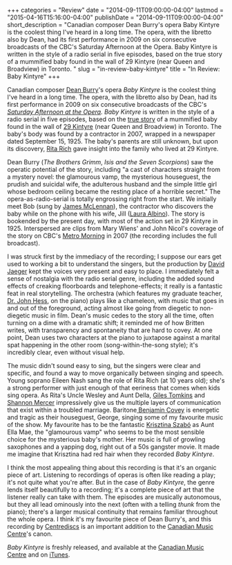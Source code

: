 +++
categories = "Review"
date = "2014-09-11T09:00:00-04:00"
lastmod = "2015-04-16T15:16:00-04:00"
publishDate = "2014-09-11T09:00:00-04:00"
short_description = "Canadian composer Dean Burry's opera Baby Kintyre is the coolest thing I've heard in a long time. The opera, with the libretto also by Dean, had its first performance in 2009 on six consecutive broadcasts of the CBC's Saturday Afternoon at the Opera. Baby Kintyre is written  in the style of a radio serial in five episodes, based on the true story of a mummified baby found in the wall of 29 Kintyre (near Queen and Broadview) in Toronto. "
slug = "in-review-baby-kintyre"
title = "In Review: Baby Kintyre"
+++

Canadian composer [Dean Burry](http://www.deanburry.com/)'s opera _Baby Kintyre_ is the coolest thing I've heard in a long time. The opera, with the libretto also by Dean, had its first performance in 2009 on six consecutive broadcasts of the CBC's _[Saturday Afternoon at the Opera](http://music.cbc.ca/#/Saturday-Afternoon-at-the-Opera). Baby Kintyre_ is written in the style of a radio serial in five episodes, based on the [true story](http://www.thestar.com/news/gta/2007/09/24/does_mummified_baby_have_living_cousin.html) of a mummified baby found in the wall of [29 Kintyre](https://www.google.ca/maps/place/29+Kintyre+Ave,+Toronto,+ON+M4M+1M3/@43.6605788,-79.3498281,17z/data=!3m1!4b1!4m2!3m1!1s0x89d4cb6e83be421f:0x38b766de657822ad) (near Queen and Broadview) in Toronto. The baby's body was found by a contractor in 2007, wrapped in a newspaper dated September 15, 1925\. The baby's parents are still unknown, but upon its discovery, [Rita Rich](http://www.thestar.com/news/gta/2007/09/24/does_mummified_baby_have_living_cousin.html) gave insight into the family who lived at 29 Kintyre.

Dean Burry (_The Brothers Grimm_, _Isis and the Seven Scorpions_) saw the operatic potential of the story, including "a cast of characters straight from a mystery novel: the glamourous vamp, the mysterious houseguest, the prudish and suicidal wife, the adulterous husband and the simple little girl whose bedroom ceiling became the resting place of a horrible secret." The opera-as-radio-serial is totally engrossing right from the start. We initially meet Bob (sung by [James McLennan](http://www.jamesmclennan.com/)), the contractor who discovers the baby while on the phone with his wife, Jill ([Laura Albino](http://www.lauraalbino.com/)). The story is bookended by the present day, with most of the action set in 29 Kintyre in 1925\. Interspersed are clips from Mary Wiens' and John Nicol's coverage of the story on CBC's [Metro Morning](http://www.cbc.ca/metromorning/) in 2007 (the recording includes the full broadcast).

I was struck first by the immediacy of the recording; I suppose our ears get used to working a bit to understand the singers, but the production by [David Jaeger](http://www.musiccentre.ca/node/37220/biography) kept the voices very present and easy to place. I immediately felt a sense of nostalgia with the radio serial genre, including the added sound effects of creaking floorboards and telephone-effects; it really is a fantastic feat in real storytelling. The orchestra (which features my graduate teacher, [Dr. John Hess](http://www.musicaltoronto.org/2013/02/08/sad-news-torontos-queen-of-puddings-music-theatre-to-cease-operations-at-end-of-season/), on the piano) plays like a chameleon, with music that goes in and out of the foreground, acting almost like going from diegetic to non-diegetic music in film. Dean's music cedes to the story all the time, often turning on a dime with a dramatic shift; it reminded me of how Britten writes, with transparency and spontaneity that are hard to covey. At one point, Dean uses two characters at the piano to juxtapose against a marital spat happening in the other room (song-within-the-song style); it's incredibly clear, even without visual help.

The music didn't sound easy to sing, but the singers were clear and specific, and found a way to move organically between singing and speech. Young soprano Eileen Nash sang the role of Rita Rich (at 10 years old); she's a strong performer with just enough of that eeriness that comes when kids sing opera. As Rita's Uncle Wesley and Aunt Della, [Giles Tomkins](http://www.gilestomkins.com/) and [Shannon Mercer](http://www.shannonmercer.com/) impressively give us the multiple layers of communication that exist within a troubled marriage. Baritone[ Benjamin Covey](http://www.domoneyartists.com/Baritone/Covey_Bio/covey_bio.html) is energetic and tragic as their houseguest, George, singing some of my favourite music of the show. My favourite has to be the fantastic [Krisztina Szabó](http://www.krisztinaszabo.com/) as Aunt Ella Mae, the "glamourous vamp" who seems to be the most sensible choice for the mysterious baby's mother. Her music is full of growling saxophones and a yapping dog, right out of a 50s gangster movie. It made me imagine that Krisztina had red hair when they recorded _Baby Kintyre_.

I think the most appealing thing about this recording is that it's an organic piece of art. Listening to recordings of operas is often like reading a play; it's not quite what you're after. But in the case of _Baby Kintyre_, the genre lends itself beautifully to a recording; it's a complete piece of art that the listener really can take with them. The episodes are musically autonomous, but they all lead ominously into the next (often with a telling _thunk_ from the piano); there's a larger musical continuity that remains familiar throughout the whole opera. I think it's my favourite piece of Dean Burry's, and this recording by [Centrediscs](http://www.musiccentre.ca/recordings/centrediscs) is an important addition to the [Canadian Music Centre](http://www.musiccentre.ca/)'s canon.

_Baby Kintyre_ is freshly released, and available at the [Canadian Music Centre](http://www.musiccentre.ca/node/123392) and on [iTunes](https://itunes.apple.com/ca/album/dean-burry-baby-kintyre/id909653710).
